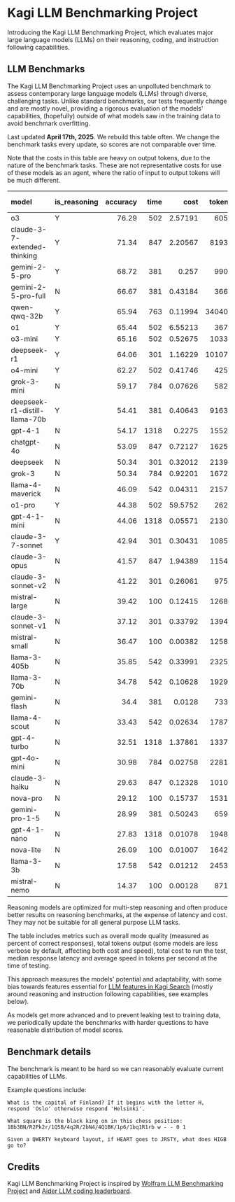 # Kagi LLM Benchmarking Project

Introducing the Kagi LLM Benchmarking Project, which evaluates major large language models (LLMs) on their reasoning, coding, and instruction following capabilities.

## LLM Benchmarks

The Kagi LLM Benchmarking Project uses an unpolluted benchmark to assess contemporary large language models (LLMs) through diverse, challenging tasks. Unlike standard benchmarks, our tests frequently change and are mostly novel, providing a rigorous evaluation of the models' capabilities, (hopefully) outside of what models saw in the training data to avoid benchmark overfitting. 

Last updated **April 17th, 2025**. We rebuild this table often. We change the benchmark tasks every update, so scores are not comparable over time.

Note that the costs in this table are heavy on output tokens, due to the nature of the benchmark tasks. These are not representative costs for use of these models as an agent, where the ratio of input to output tokens will be much different.

| model                         | is_reasoning   |   accuracy |   time |     cost |   tokens |   speed (t/s) |   accuracy/$ score |   accuracy/sec score |
|:------------------------------|:---------------|-----------:|-------:|---------:|---------:|--------------:|-------------------:|---------------------:|
| o3                            | Y              |      76.29 |    502 |  2.57191 |     6056 |            12 |                 29 |                   15 |
| claude-3-7-extended-thinking  | Y              |      71.34 |    847 |  2.20567 |    81931 |            96 |                 32 |                    8 |
| gemini-2-5-pro                | Y              |      68.72 |    381 |  0.257   |     9905 |            25 |                267 |                   18 |
| gemini-2-5-pro-full           | N              |      66.67 |    381 |  0.43184 |     3667 |             9 |                154 |                   17 |
| qwen-qwq-32b                  | Y              |      65.94 |    763 |  0.11994 |   340400 |           446 |                553 |                    8 |
| o1                            | Y              |      65.44 |    502 |  6.55213 |     3678 |             7 |                  9 |                   13 |
| o3-mini                       | Y              |      65.16 |    502 |  0.52675 |    10333 |            20 |                123 |                   12 |
| deepseek-r1                   | Y              |      64.06 |    301 |  1.16229 |   101071 |           335 |                 55 |                   21 |
| o4-mini                       | Y              |      62.27 |    502 |  0.41746 |     4253 |             8 |                149 |                   12 |
| grok-3-mini                   | N              |      59.17 |    784 |  0.07626 |     5822 |             7 |                775 |                    7 |
| deepseek-r1-distill-llama-70b | Y              |      54.41 |    381 |  0.40643 |    91634 |           240 |                133 |                   14 |
| gpt-4-1                       | N              |      54.17 |   1318 |  0.2275  |    15526 |            11 |                238 |                    4 |
| chatgpt-4o                    | N              |      53.09 |    847 |  0.72127 |    16250 |            19 |                 73 |                    6 |
| deepseek                      | N              |      50.34 |    301 |  0.32012 |    21391 |            71 |                157 |                   16 |
| grok-3                        | N              |      50.34 |    784 |  0.92201 |    16723 |            21 |                 54 |                    6 |
| llama-4-maverick              | N              |      46.09 |    542 |  0.04311 |    21573 |            39 |               1069 |                    8 |
| o1-pro                        | Y              |      44.38 |    502 | 59.5752  |     2628 |             5 |                  0 |                    8 |
| gpt-4-1-mini                  | N              |      44.06 |   1318 |  0.05571 |    21309 |            16 |                790 |                    3 |
| claude-3-7-sonnet             | Y              |      42.94 |    301 |  0.30431 |    10852 |            36 |                141 |                   14 |
| claude-3-opus                 | N              |      41.57 |    847 |  1.94389 |    11545 |            13 |                 21 |                    4 |
| claude-3-sonnet-v2            | N              |      41.22 |    301 |  0.26061 |     9759 |            32 |                158 |                   13 |
| mistral-large                 | N              |      39.42 |    100 |  0.12415 |    12682 |           126 |                317 |                   39 |
| claude-3-sonnet-v1            | N              |      37.12 |    301 |  0.33792 |    13942 |            46 |                109 |                   12 |
| mistral-small                 | N              |      36.47 |    100 |  0.00382 |    12585 |           125 |               9547 |                   36 |
| llama-3-405b                  | N              |      35.85 |    542 |  0.33991 |    23255 |            42 |                105 |                    6 |
| llama-3-70b                   | N              |      34.78 |    542 |  0.10628 |    19295 |            35 |                327 |                    6 |
| gemini-flash                  | N              |      34.4  |    381 |  0.0128  |     7337 |            19 |               2687 |                    9 |
| llama-4-scout                 | N              |      33.43 |    542 |  0.02634 |    17873 |            32 |               1269 |                    6 |
| gpt-4-turbo                   | N              |      32.51 |   1318 |  1.37861 |    13371 |            10 |                 23 |                    2 |
| gpt-4o-mini                   | N              |      30.98 |    784 |  0.02758 |    22813 |            29 |               1123 |                    3 |
| claude-3-haiku                | N              |      29.63 |    847 |  0.12328 |    10100 |            11 |                240 |                    3 |
| nova-pro                      | N              |      29.12 |    100 |  0.15737 |    15317 |           153 |                185 |                   28 |
| gemini-pro-1-5                | N              |      28.99 |    381 |  0.50243 |     6591 |            17 |                 57 |                    7 |
| gpt-4-1-nano                  | N              |      27.83 |   1318 |  0.01078 |    19488 |            14 |               2581 |                    2 |
| nova-lite                     | N              |      26.09 |    100 |  0.01007 |    16421 |           164 |               2590 |                   25 |
| llama-3-3b                    | N              |      17.58 |    542 |  0.01212 |    24539 |            45 |               1450 |                    3 |
| mistral-nemo                  | N              |      14.37 |    100 |  0.00128 |     8719 |            87 |              11226 |                   14 |


Reasoning models are optimized for multi-step reasoning and often produce better results on reasoning benchmarks, at the expense of latency and cost. They may not be suitable for all general purpose LLM tasks.

The table includes metrics such as overall mode quality (measured as percent of correct responses), total tokens output (some models are less verbose by default, affecting both cost and speed), total cost to run the test, median response latency and average speed in tokens per second at the time of testing.

This approach measures the models' potential and adaptability, with some bias towards features essential for [LLM features in Kagi Search](./assistant.md) (mostly around reasoning and instruction following capabilities, see examples below).

As models get more advanced and to prevent leaking test to training data, we periodically update the benchmarks with harder questions to have reasonable distribution of model scores.

## Benchmark details

The benchmark is meant to be hard so we can reasonably evaluate current capabilities of LLMs.

Example questions include:

```
What is the capital of Finland? If it begins with the letter H, respond 'Oslo' otherwise respond 'Helsinki'.
```

```
What square is the black king on in this chess position: 1Bb3BN/R2Pk2r/1Q5B/4q2R/2bN4/4Q1BK/1p6/1bq1R1rb w - - 0 1
```

```
Given a QWERTY keyboard layout, if HEART goes to JRSTY, what does HIGB go to?
```



## Credits

Kagi LLM Benchmarking Project is inspired by [Wolfram LLM Benchmarking Project](https://www.wolfram.com/llm-benchmarking-project/) and [Aider LLM coding leaderboard](https://aider.chat/docs/leaderboards/).
